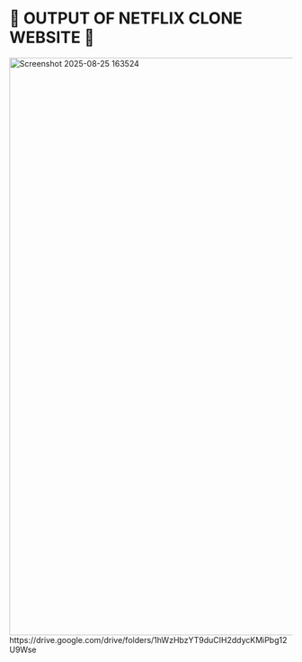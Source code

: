 # 💫 OUTPUT OF NETFLIX CLONE WEBSITE 💫
<img width="1859" height="1026" alt="Screenshot 2025-08-25 163524" src="https://github.com/user-attachments/assets/d24abfbd-c367-4cea-b54a-2ae3021adf8b" />
https://drive.google.com/drive/folders/1hWzHbzYT9duCIH2ddycKMiPbg12U9Wse
